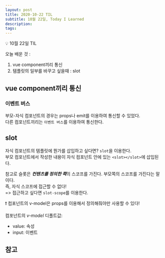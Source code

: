 ```yaml
---
layout: post
title: 2020-10-22 TIL
subtitle: 10월 22일, Today I Learned
description: 
tags:
---
```


<p class="callout">💡 10월 22일 TIL </p>

오늘 배운 것 :
1. vue component끼리 통신
2. 템플릿의 일부를 바꾸고 싶을때 : slot

## vue component끼리 통신

### 이벤트 버스

부모-자식 컴포넌트의 경우는 props나 emit를 이용하여 통신할 수 있었다.\
다른 컴포넌트끼리는 `이벤트 버스`를 이용하여 통신한다.

## slot

자식 컴포넌트의 템플릿에 뭔가를 삽입하고 싶다면? `slot`을 이용한다.\
부모 컴포넌트에서 작성한 내용이 자식 컴포넌트 안에 있는 `<slot></slot>`에 삽입된다. 

참고로 슬롯은 ***컨텐츠를 정의한 쪽***의 스코프를 가진다. 부모쪽의 스코프를 가진다는 말이다.\
즉, 자식 스코프에 접근할 수 없다!\
=> 접근하고 싶다면 `slot-scope`를 이용한다.


<p class="callout"> ❗ 컴포넌트의 v-model은 props를 이용해서 정의해줘야만 사용할 수 있다! </p>

컴포넌트의 *v-model* 디폴트값:
- value: 속성
- input: 이벤트






## 참고

